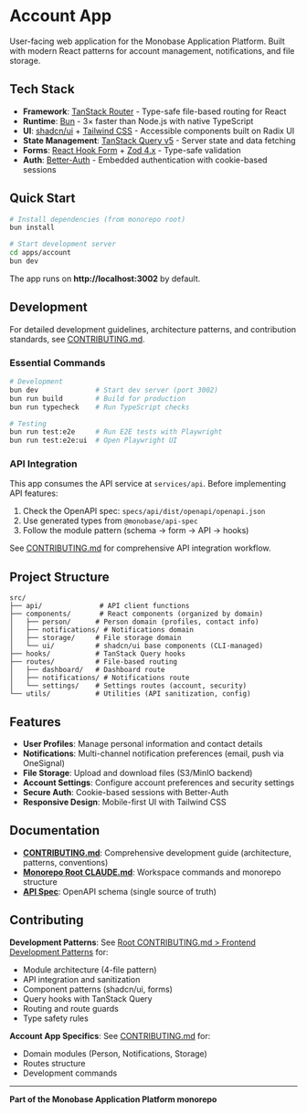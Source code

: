 # Account App

User-facing web application for the Monobase Application Platform. Built with modern React patterns for account management, notifications, and file storage.

## Tech Stack

- **Framework**: [TanStack Router](https://tanstack.com/router) - Type-safe file-based routing for React
- **Runtime**: [Bun](https://bun.sh) - 3× faster than Node.js with native TypeScript
- **UI**: [shadcn/ui](https://ui.shadcn.com) + [Tailwind CSS](https://tailwindcss.com) - Accessible components built on Radix UI
- **State Management**: [TanStack Query v5](https://tanstack.com/query) - Server state and data fetching
- **Forms**: [React Hook Form](https://react-hook-form.com) + [Zod 4.x](https://zod.dev) - Type-safe validation
- **Auth**: [Better-Auth](https://better-auth.com) - Embedded authentication with cookie-based sessions

## Quick Start

```bash
# Install dependencies (from monorepo root)
bun install

# Start development server
cd apps/account
bun dev
```

The app runs on **http://localhost:3002** by default.

## Development

For detailed development guidelines, architecture patterns, and contribution standards, see [CONTRIBUTING.md](./CONTRIBUTING.md).

### Essential Commands

```bash
# Development
bun dev              # Start dev server (port 3002)
bun run build        # Build for production
bun run typecheck    # Run TypeScript checks

# Testing
bun run test:e2e     # Run E2E tests with Playwright
bun run test:e2e:ui  # Open Playwright UI
```

### API Integration

This app consumes the API service at `services/api`. Before implementing API features:

1. Check the OpenAPI spec: `specs/api/dist/openapi/openapi.json`
2. Use generated types from `@monobase/api-spec`
3. Follow the module pattern (schema → form → API → hooks)

See [CONTRIBUTING.md](./CONTRIBUTING.md) for comprehensive API integration workflow.

## Project Structure

```
src/
├── api/              # API client functions
├── components/       # React components (organized by domain)
│   ├── person/      # Person domain (profiles, contact info)
│   ├── notifications/ # Notifications domain
│   ├── storage/     # File storage domain
│   └── ui/          # shadcn/ui base components (CLI-managed)
├── hooks/           # TanStack Query hooks
├── routes/          # File-based routing
│   ├── dashboard/   # Dashboard route
│   ├── notifications/ # Notifications route
│   └── settings/    # Settings routes (account, security)
└── utils/           # Utilities (API sanitization, config)
```

## Features

- **User Profiles**: Manage personal information and contact details
- **Notifications**: Multi-channel notification preferences (email, push via OneSignal)
- **File Storage**: Upload and download files (S3/MinIO backend)
- **Account Settings**: Configure account preferences and security settings
- **Secure Auth**: Cookie-based sessions with Better-Auth
- **Responsive Design**: Mobile-first UI with Tailwind CSS

## Documentation

- **[CONTRIBUTING.md](./CONTRIBUTING.md)**: Comprehensive development guide (architecture, patterns, conventions)
- **[Monorepo Root CLAUDE.md](../../CLAUDE.md)**: Workspace commands and monorepo structure
- **[API Spec](../../specs/api/dist/openapi/openapi.json)**: OpenAPI schema (single source of truth)

## Contributing

**Development Patterns**: See [Root CONTRIBUTING.md > Frontend Development Patterns](../../CONTRIBUTING.md#frontend-development-patterns) for:
- Module architecture (4-file pattern)
- API integration and sanitization
- Component patterns (shadcn/ui, forms)
- Query hooks with TanStack Query
- Routing and route guards
- Type safety rules

**Account App Specifics**: See [CONTRIBUTING.md](./CONTRIBUTING.md) for:
- Domain modules (Person, Notifications, Storage)
- Routes structure
- Development commands

---

**Part of the Monobase Application Platform monorepo**
